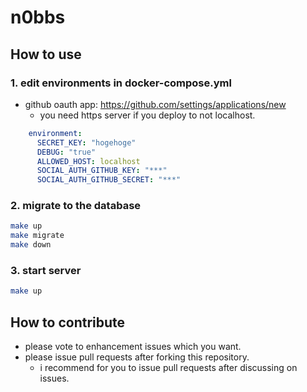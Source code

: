 # n0bbs

## How to use

### 1. edit environments in docker-compose.yml

- github oauth app: https://github.com/settings/applications/new
    - you need https server if you deploy to not localhost.

```yaml
    environment:
      SECRET_KEY: "hogehoge"
      DEBUG: "true"
      ALLOWED_HOST: localhost
      SOCIAL_AUTH_GITHUB_KEY: "***"
      SOCIAL_AUTH_GITHUB_SECRET: "***"
```

### 2. migrate to the database

```sh
make up
make migrate
make down
```

### 3. start server

```sh
make up
```

## How to contribute

- please vote to enhancement issues which you want.
- please issue pull requests after forking this repository.
    - i recommend for you to issue pull requests after discussing on issues.
